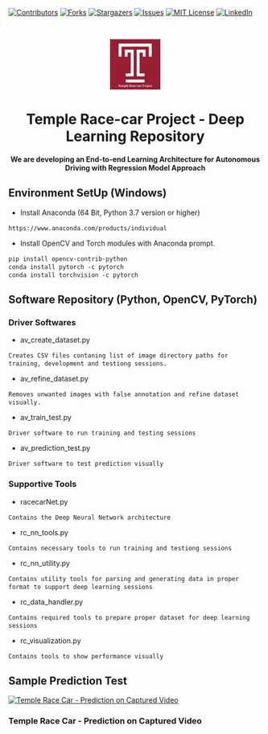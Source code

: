 [![Contributors][contributors-shield]][contributors-url]
[![Forks][forks-shield]][forks-url]
[![Stargazers][stars-shield]][stars-url]
[![Issues][issues-shield]][issues-url]
[![MIT License][license-shield]][license-url]
[![LinkedIn][linkedin-shield]][linkedin-url]

<!-- PROJECT LOGO -->
<br />
<p align="center">
  <a href="https://github.com/ANI717/race-car">
    <img src="readme/temple.png" alt="Logo" width="100" height="100">
  </a>

  <h1 align="center">Temple Race-car Project - Deep Learning Repository</h1>

  <h4 align="center">
    We are developing an End-to-end Learning Architecture for Autonomous Driving with Regression Model Approach
  </h4>
</p>


## Environment SetUp (Windows)
* Install Anaconda (64 Bit, Python 3.7 version or higher)
```
https://www.anaconda.com/products/individual
```
* Install OpenCV and Torch modules with Anaconda prompt.
```
pip install opencv-contrib-python
conda install pytorch -c pytorch
conda install torchvision -c pytorch
```

## Software Repository (Python, OpenCV, PyTorch)
### Driver Softwares
* av_create_dataset.py
```
Creates CSV files contaning list of image directory paths for training, development and testiong sessions.
```
* av_refine_dataset.py
```
Removes unwanted images with false annotation and refine dataset visually.
```
* av_train_test.py
```
Driver software to run training and testing sessions
```
* av_prediction_test.py
```
Driver software to test prediction visually
```

### Supportive Tools

* racecarNet.py
```
Contains the Deep Neural Network architecture 
```
* rc_nn_tools.py
```
Contains necessary tools to run training and testiong sessions
```
* rc_nn_utility.py
```
Contains utility tools for parsing and generating data in proper format to support deep learning sessions
```
* rc_data_handler.py
```
Contains required tools to prepare proper dataset for deep learning sessions
```
* rc_visualization.py
```
Contains tools to show performance visually
```


## Sample Prediction Test
[![Temple Race Car - Prediction on Captured Video](http://img.youtube.com/vi/yulaIIDh_K0/0.jpg)](http://www.youtube.com/watch?v=yulaIIDh_K0 "Temple Race Car - Prediction on Captured Video")
### Temple Race Car - Prediction on Captured Video



<!-- MARKDOWN LINKS & IMAGES -->
<!-- https://www.markdownguide.org/basic-syntax/#reference-style-links -->
[contributors-shield]: https://img.shields.io/github/contributors/ANI717/race-car.svg?style=flat-square
[contributors-url]: https://github.com/ANI717/race-car/graphs/contributors
[forks-shield]: https://img.shields.io/github/forks/ANI717/race-car.svg?style=flat-square
[forks-url]: https://github.com/ANI717/race-car/network/members
[stars-shield]: https://img.shields.io/github/stars/ANI717/race-car.svg?style=flat-square
[stars-url]: https://github.com/ANI717/race-car/stargazers
[issues-shield]: https://img.shields.io/github/issues/ANI717/race-car.svg?style=flat-square
[issues-url]: https://github.com/ANI717/race-car/issues
[license-shield]: https://img.shields.io/github/license/ANI717/race-car.svg?style=flat-square
[license-url]: https://github.com/ANI717/race-car/blob/master/LICENSE.txt
[linkedin-shield]: https://img.shields.io/badge/-LinkedIn-black.svg?style=flat-square&logo=linkedin&colorB=555
[linkedin-url]: https://www.linkedin.com/in/ani717
[product-screenshot]: images/screenshot.png

